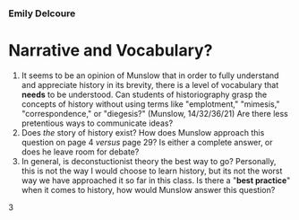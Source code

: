### Emily Delcoure
# Narrative and Vocabulary?

1. It seems to be an opinion of Munslow that in order to fully understand and appreciate history in its brevity, there is a level of vocabulary that **needs** to be understood. Can students of historiography grasp the concepts of history without using terms like "emplotment," "mimesis," "correspondence," or "diegesis?" (Munslow, 14/32/36/21) Are there less pretentious ways to communicate ideas?
2. Does *the* story of history exist? How does Munslow approach this question on page 4 *versus* page 29? Is either a complete answer, or does he leave room for debate?
3. In general, is deconstuctionist theory the best way to go? Personally, this is not the way I would choose to learn history, but its not the worst way we have approached it so far in this class. Is there a "**best practice**" when it comes to history, how would Munslow answer this question?

3
